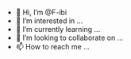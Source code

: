 - 👋 Hi, I’m @F-ibi
- 👀 I’m interested in ...
- 🌱 I’m currently learning ...
- 💞️ I’m looking to collaborate on ...
- 📫 How to reach me ...

<!---
F-ibi/F-ibi is a ✨ special ✨ repository because its `README.md` (this file) appears on your GitHub profile.
You can click the Preview link to take a look at your changes.
--->
